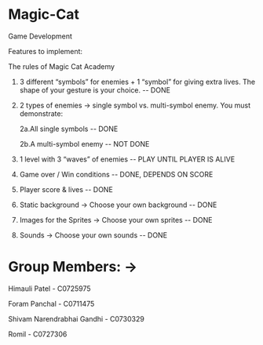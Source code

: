 # Magic-Cat

Game Development

Features to implement:

The rules of Magic Cat Academy

1. 3 different “symbols” for enemies + 1 “symbol” for giving extra lives.  The shape of your gesture is your choice. -- DONE

2. 2 types of enemies → single symbol vs. multi-symbol enemy. You must demonstrate:

    2a.All single symbols -- DONE
    
    2b.A multi-symbol enemy -- NOT DONE
    
3. 1 level with 3 “waves” of enemies -- PLAY UNTIL PLAYER IS ALIVE

4. Game over / Win conditions -- DONE, DEPENDS ON SCORE

5. Player score & lives -- DONE

6. Static background  → Choose your own background -- DONE

7. Images for the Sprites  → Choose your own sprites -- DONE

8. Sounds → Choose your own sounds -- DONE

# Group Members: -> 

Himauli Patel - C0725975

Foram Panchal - C0711475

Shivam Narendrabhai Gandhi - C0730329

Romil - C0727306
